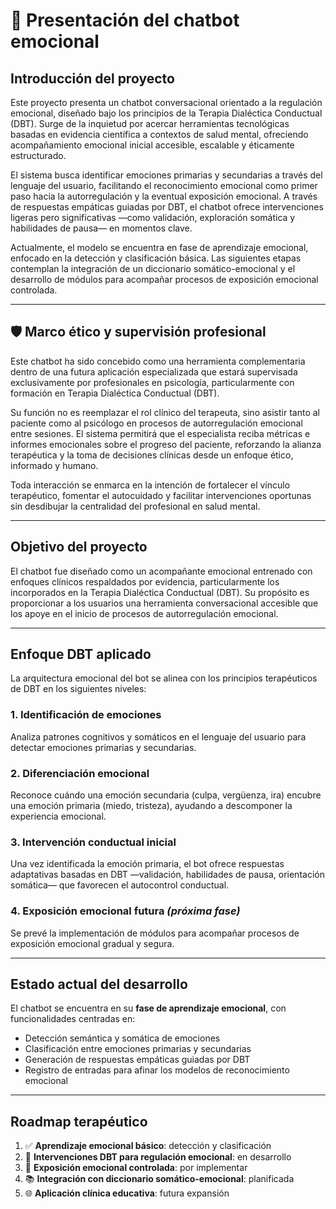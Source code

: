 # 📘 Presentación del chatbot emocional

## Introducción del proyecto

Este proyecto presenta un chatbot conversacional orientado a la regulación emocional, diseñado bajo los principios de la Terapia Dialéctica Conductual (DBT). Surge de la inquietud por acercar herramientas tecnológicas basadas en evidencia científica a contextos de salud mental, ofreciendo acompañamiento emocional inicial accesible, escalable y éticamente estructurado.

El sistema busca identificar emociones primarias y secundarias a través del lenguaje del usuario, facilitando el reconocimiento emocional como primer paso hacia la autorregulación y la eventual exposición emocional. A través de respuestas empáticas guiadas por DBT, el chatbot ofrece intervenciones ligeras pero significativas —como validación, exploración somática y habilidades de pausa— en momentos clave.

Actualmente, el modelo se encuentra en fase de aprendizaje emocional, enfocado en la detección y clasificación básica. Las siguientes etapas contemplan la integración de un diccionario somático-emocional y el desarrollo de módulos para acompañar procesos de exposición emocional controlada.

---

## 🛡️ Marco ético y supervisión profesional

Este chatbot ha sido concebido como una herramienta complementaria dentro de una futura aplicación especializada que estará supervisada exclusivamente por profesionales en psicología, particularmente con formación en Terapia Dialéctica Conductual (DBT). 

Su función no es reemplazar el rol clínico del terapeuta, sino asistir tanto al paciente como al psicólogo en procesos de autorregulación emocional entre sesiones. El sistema permitirá que el especialista reciba métricas e informes emocionales sobre el progreso del paciente, reforzando la alianza terapéutica y la toma de decisiones clínicas desde un enfoque ético, informado y humano.

Toda interacción se enmarca en la intención de fortalecer el vínculo terapéutico, fomentar el autocuidado y facilitar intervenciones oportunas sin desdibujar la centralidad del profesional en salud mental.

---

## Objetivo del proyecto

El chatbot fue diseñado como un acompañante emocional entrenado con enfoques clínicos respaldados por evidencia, particularmente los incorporados en la Terapia Dialéctica Conductual (DBT). Su propósito es proporcionar a los usuarios una herramienta conversacional accesible que los apoye en el inicio de procesos de autorregulación emocional.

---

## Enfoque DBT aplicado

La arquitectura emocional del bot se alinea con los principios terapéuticos de DBT en los siguientes niveles:

### 1. Identificación de emociones  
Analiza patrones cognitivos y somáticos en el lenguaje del usuario para detectar emociones primarias y secundarias.

### 2. Diferenciación emocional  
Reconoce cuándo una emoción secundaria (culpa, vergüenza, ira) encubre una emoción primaria (miedo, tristeza), ayudando a descomponer la experiencia emocional.

### 3. Intervención conductual inicial  
Una vez identificada la emoción primaria, el bot ofrece respuestas adaptativas basadas en DBT —validación, habilidades de pausa, orientación somática— que favorecen el autocontrol conductual.

### 4. Exposición emocional futura *(próxima fase)*  
Se prevé la implementación de módulos para acompañar procesos de exposición emocional gradual y segura.

---

##  Estado actual del desarrollo

El chatbot se encuentra en su **fase de aprendizaje emocional**, con funcionalidades centradas en:

- Detección semántica y somática de emociones  
- Clasificación entre emociones primarias y secundarias  
- Generación de respuestas empáticas guiadas por DBT  
- Registro de entradas para afinar los modelos de reconocimiento emocional

---

##  Roadmap terapéutico

1. ✅ **Aprendizaje emocional básico**: detección y clasificación  
2. 🔄 **Intervenciones DBT para regulación emocional**: en desarrollo  
3. 🚧 **Exposición emocional controlada**: por implementar  
4. 📚 **Integración con diccionario somático-emocional**: planificada  
5. 🌐 **Aplicación clínica educativa**: futura expansión

